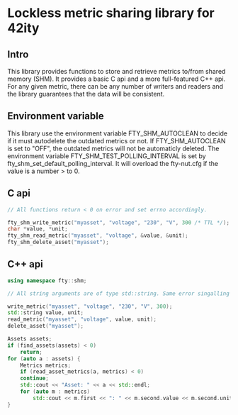 # Lockless metric sharing library for 42ity

## Intro

This library provides functions to store and retrieve metrics to/from shared
memory (SHM). It provides a basic C api and a more full-featured C++ api. For
any given metric, there can be any number of writers and readers and the
library guarantees that the data will be consistent.

## Environment variable

This library use the environment variable FTY_SHM_AUTOCLEAN to decide if it 
must autodelete the outdated metrics or not. If FTY_SHM_AUTOCLEAN is set to "OFF",
the outdated metrics will not be automaticly deleted.
The environment variable FTY_SHM_TEST_POLLING_INTERVAL is set by fty_shm_set_default_polling_interval.
It will overload the fty-nut.cfg if the value is a number > to 0.

## C api

```c
// All functions return < 0 on error and set errno accordingly.

fty_shm_write_metric("myasset", "voltage", "230", "V", 300 /* TTL */);
char *value, *unit;
fty_shm_read_metric("myasset", "voltage", &value, &unit);
fty_shm_delete_asset("myasset");
```

## C++ api

```c++
using namespace fty::shm;

// All string arguments are of type std::string. Same error singalling as with the C api

write_metric("myasset", "voltage", "230", "V", 300);
std::string value, unit;
read_metric("myasset", "voltage", value, unit);
delete_asset("myasset");

Assets assets;
if (find_assets(assets) < 0)
    return;
for (auto a : assets) {
    Metrics metrics;
    if (read_asset_metrics(a, metrics) < 0)
	continue;
    std::cout << "Asset: " << a << std::endl;
    for (auto m : metrics)
        std::cout << m.first << ": " << m.second.value << m.second.unit << std::endl;
}
```
